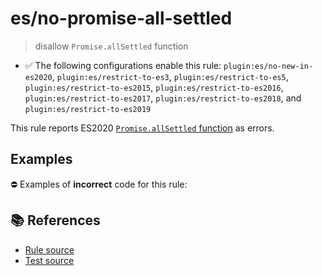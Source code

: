 # es/no-promise-all-settled
> disallow `Promise.allSettled` function

- ✅ The following configurations enable this rule: `plugin:es/no-new-in-es2020`, `plugin:es/restrict-to-es3`, `plugin:es/restrict-to-es5`, `plugin:es/restrict-to-es2015`, `plugin:es/restrict-to-es2016`, `plugin:es/restrict-to-es2017`, `plugin:es/restrict-to-es2018`, and `plugin:es/restrict-to-es2019`

This rule reports ES2020 [`Promise.allSettled` function](https://github.com/tc39/proposal-promise-allSettled) as errors.

## Examples

⛔ Examples of **incorrect** code for this rule:

<eslint-playground type="bad" code="/*eslint es/no-promise-all-settled: error */
const p = Promise.allSettled(promises)
" />

## 📚 References

- [Rule source](https://github.com/mysticatea/eslint-plugin-es/blob/v4.0.0/lib/rules/no-promise-all-settled.js)
- [Test source](https://github.com/mysticatea/eslint-plugin-es/blob/v4.0.0/tests/lib/rules/no-promise-all-settled.js)
